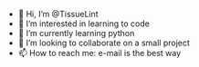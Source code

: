 - 👋 Hi, I’m @TissueLint
- 👀 I’m interested in learning to code
- 🌱 I’m currently learning python
- 💞️ I’m looking to collaborate on a small project
- 📫 How to reach me: e-mail is the best way

<!---
TissueLint/TissueLint is a ✨ special ✨ repository because its `README.md` (this file) appears on your GitHub profile.
You can click the Preview link to take a look at your changes.
--->
